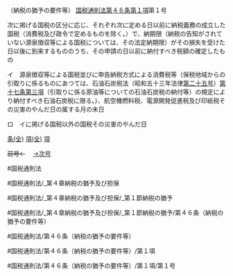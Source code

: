 （納税の猶予の要件等）
[国税通則法第４６条第１項](国税通則法＿＿＿＿＿第４６条第１項)第１号

次に掲げる国税の区分に応じ、それぞれ次に定める日以前に納税義務の成立した国税（消費税及び政令で定めるものを除く。）で、納期限（納税の告知がされていない源泉徴収等による国税については、その法定納期限）がその損失を受けた日以後に到来するもののうち、その申請の日以前に納付すべき税額の確定したもの

イ　源泉徴収等による国税並びに申告納税方式による消費税等（保税地域からの引取りに係るものにあつては、石油石炭税法（昭和五十三年法律[第二十五号](国税通則法＿＿＿＿＿第４６条第１項第２５号)）[第十七条第三項](国税通則法＿＿＿＿＿第１７条第３項)（引取りに係る原油等についての石油石炭税の納付等）の規定により納付すべき石油石炭税に限る。）、航空機燃料税、電源開発促進税及び印紙税その災害のやんだ日の属する月の末日

ロ　イに掲げる国税以外の国税その災害のやんだ日

[条(全)](国税通則法＿＿＿＿＿第４６条_.md)    [項(全)](国税通則法＿＿＿＿＿第４６条第１項_.md)    [項](国税通則法＿＿＿＿＿第４６条第１項.md)

~~前号←~~　  [→次号](国税通則法＿＿＿＿＿第４６条第１項第２号.md)

#国税通則法

#国税通則法/_第４章納税の猶予及び担保

#国税通則法/_第４章納税の猶予及び担保/_第１節納税の猶予

#国税通則法/_第４章納税の猶予及び担保/_第１節納税の猶予/第４６条（納税の猶予の要件等）

#国税通則法/第４６条（納税の猶予の要件等）

#国税通則法/第４６条（納税の猶予の要件等）/第１項

#国税通則法/第４６条（納税の猶予の要件等）/第１項/第１号

